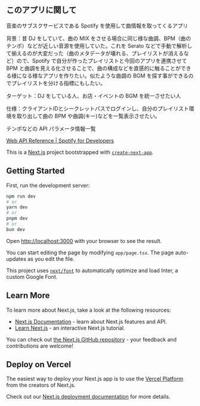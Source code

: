 ## このアプリに関して

音楽のサブスクサービスである Spotify を使用して曲情報を取ってくるアプリ

背景：昔 DJ をしていて、曲の MIX をさせる場合に同じ様な曲調、BPM（曲のテンポ）などが近しい音源を使用していた。これを Serato などで手動で解析して揃えるのが大変だった（曲のメタデータが壊れる、プレイリストが消えるなど）ので、Spotify で自分が作ったプレイリストと今回のアプリを連携させて BPM と曲調を見える化させることで、曲の構成などを直感的に触ることができる様になる様なアプリを作りたい。似たような曲調の BGM を探す事ができるのでプレイリストを分ける指標にもしたい。

ターゲット：DJ をしている人、お店・イベントの BGM を統一させたい人

仕様：クライアントIDとシークレットパスでログインし、自分のプレイリスト環境を取り出して曲の BPM や曲調(キー)などを一覧表示させたい。

テンポなどの API パラメータ情報一覧

[Web API Reference | Spotify for Developers](https://developer.spotify.com/documentation/web-api/reference/get-audio-features)

This is a [Next.js](https://nextjs.org/) project bootstrapped with [`create-next-app`](https://github.com/vercel/next.js/tree/canary/packages/create-next-app).

## Getting Started

First, run the development server:

```bash
npm run dev
# or
yarn dev
# or
pnpm dev
# or
bun dev
```

Open [http://localhost:3000](http://localhost:3000) with your browser to see the result.

You can start editing the page by modifying `app/page.tsx`. The page auto-updates as you edit the file.

This project uses [`next/font`](https://nextjs.org/docs/basic-features/font-optimization) to automatically optimize and load Inter, a custom Google Font.

## Learn More

To learn more about Next.js, take a look at the following resources:

- [Next.js Documentation](https://nextjs.org/docs) - learn about Next.js features and API.
- [Learn Next.js](https://nextjs.org/learn) - an interactive Next.js tutorial.

You can check out [the Next.js GitHub repository](https://github.com/vercel/next.js/) - your feedback and contributions are welcome!

## Deploy on Vercel

The easiest way to deploy your Next.js app is to use the [Vercel Platform](https://vercel.com/new?utm_medium=default-template&filter=next.js&utm_source=create-next-app&utm_campaign=create-next-app-readme) from the creators of Next.js.

Check out our [Next.js deployment documentation](https://nextjs.org/docs/deployment) for more details.
